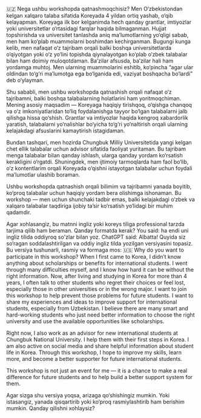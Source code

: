 🇺🇿 Nega ushbu workshopda qatnashmoqchisiz?
Men O‘zbekistondan kelgan xalqaro talaba sifatida Koreyada 4 yildan ortiq yashab, o‘qib kelayapman. Koreyaga ilk bor kelganimda hech qanday grantlar, imtiyozlar yoki universitetlar o‘rtasidagi farqlar haqida bilmaganman. Hujjat topshirishda va universitet tanlashda aniq ma’lumotlarning yo‘qligi sabab, men ham ko‘plab muammolarni boshimdan kechirganman.
Bugungi kunga kelib, men nafaqat o‘z tajribam orqali balki boshqa universitetlarda o‘qiyotgan yoki o‘z yo‘lini topishda qiynalayotgan ko‘plab o‘zbek talabalar bilan ham doimiy muloqotdaman. Ba’zilar afsusda, ba’zilar hali ham yordamga muhtoj. Men ularning muammolarini eshitib, ko‘pincha “agar ular oldindan to‘g‘ri ma’lumotga ega bo‘lganida edi, vaziyat boshqacha bo‘lardi” deb o‘ylayman.

Shu sababli, men ushbu workshopda qatnashish orqali nafaqat o‘z tajribamni, balki boshqa talabalarning holatlarini ham yoritmoqchiman. Mening asosiy maqsadim — Koreyaga haqiqiy tirishqoq, o‘qishga chanqoq va o‘z imkoniyatlaridan to‘liq foydalanishga tayyor bo‘lgan talabalarni jalb qilishga hissa qo‘shish. Grantlar va imtiyozlar haqida kengroq xabardorlik yaratish, talabalarni yo‘nalishlar bo‘yicha to‘g‘ri yo‘naltirish orqali ularning kelajakdagi afsuslarini kamaytirish istagidaman.

Bundan tashqari, men hozirda Chungbuk Milliy Universitetida yangi kelgan chet ellik talabalar uchun advisor sifatida faoliyat yuritaman. Bu tajribam menga talabalar bilan qanday ishlash, ularga qanday yordam ko‘rsatish kerakligini o‘rgatdi. Shuningdek, men ijtimoiy tarmoqlarda ham faol bo‘lib, o‘z kontentlarim orqali Koreyada o‘qishni istayotgan talabalar uchun foydali ma’lumotlar ulashib boraman.

Ushbu workshopda qatnashish orqali bilimim va tajribamni yanada boyitib, ko‘proq talabalar uchun haqiqiy yordam bera olishimga ishonaman. Bu workshop — men uchun shunchaki tadbir emas, balki kelajakdagi o‘zbek va xalqaro talabalar taqdiriga ijobiy ta’sir ko‘rsatish yo‘lidagi bir muhim qadamdir.

Agar xohlasangiz, bu matnni ingliz yoki koreys tiliga professional tarzda tarjima qilib ham beraman. Qanday formatda kerak?
You said:
ha endi uni ingliz tilida oddiyroq so'zlar bilan yoz.
ChatGPT said:
Albatta! Quyida siz so‘ragan soddalashtirilgan va oddiy ingliz tilda yozilgan versiyasini topasiz. Bu versiya tushunarli, rasmiy va formaga mos:
🇺🇸 Why do you want to participate in this workshop?
When I first came to Korea, I didn’t know anything about scholarships or benefits for international students. I went through many difficulties myself, and I know how hard it can be without the right information. Now, after living and studying in Korea for more than 4 years, I often talk to other students who regret their choices or feel lost, especially those in other universities or in the wrong major.
I want to join this workshop to help prevent those problems for future students. I want to share my experiences and ideas to improve support for international students, especially from Uzbekistan. I believe there are many smart and hard-working students who just need better information to choose the right university and use the available opportunities like scholarships.

Right now, I also work as an advisor for new international students at Chungbuk National University. I help them with their first steps in Korea. I am also active on social media and share helpful information about student life in Korea. Through this workshop, I hope to improve my skills, learn more, and become a better supporter for future international students.

This workshop is not just an event for me — it is a chance to make a real difference for future students and to help build a better support system for them.

Agar sizga shu versiya yoqsa, arizaga qo‘shishingiz mumkin. Yoki istasangiz, yanada qisqartirib yoki ko‘proq rasmiylashtirib ham berishim mumkin. Qanday qilishni xohlaysiz?
